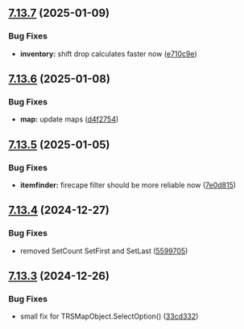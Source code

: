 ## [7.13.7](https://github.com/Torwent/SRL-T/compare/v7.13.6...v7.13.7) (2025-01-09)


### Bug Fixes

* **inventory:** shift drop calculates faster now ([e710c9e](https://github.com/Torwent/SRL-T/commit/e710c9e2d13d20c06953e7504b00cdeafcd29296))



## [7.13.6](https://github.com/Torwent/SRL-T/compare/v7.13.5...v7.13.6) (2025-01-08)


### Bug Fixes

* **map:** update maps ([d4f2754](https://github.com/Torwent/SRL-T/commit/d4f2754092473de383c98bf376f28e1abff01fa5))



## [7.13.5](https://github.com/Torwent/SRL-T/compare/v7.13.4...v7.13.5) (2025-01-05)


### Bug Fixes

* **itemfinder:** firecape filter should be more reliable now ([7e0d815](https://github.com/Torwent/SRL-T/commit/7e0d815c239ee4b63468054370304cd323015c48))



## [7.13.4](https://github.com/Torwent/SRL-T/compare/v7.13.3...v7.13.4) (2024-12-27)


### Bug Fixes

* removed SetCount SetFirst and SetLast ([5599705](https://github.com/Torwent/SRL-T/commit/55997052f0d5202557ea721c90bb1a53d63ce4d5))



## [7.13.3](https://github.com/Torwent/SRL-T/compare/v7.13.2...v7.13.3) (2024-12-26)


### Bug Fixes

* small fix for TRSMapObject.SelectOption() ([33cd332](https://github.com/Torwent/SRL-T/commit/33cd33272f68ad0cfa6bf1966bbaca4171808d66))



